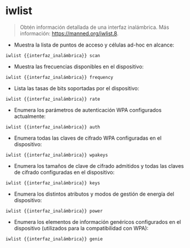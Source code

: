 # iwlist

> Obtén información detallada de una interfaz inalámbrica.
> Más información: <https://manned.org/iwlist.8>.

- Muestra la lista de puntos de acceso y células ad-hoc en alcance:

`iwlist {{interfaz_inalámbrica}} scan`

- Muestra las frecuencias disponibles en el dispositivo:

`iwlist {{interfaz_inalámbrica}} frequency`

- Lista las tasas de bits soportadas por el dispositivo:

`iwlist {{interfaz_inalámbrica}} rate`

- Enumera los parámetros de autenticación WPA configurados actualmente:

`iwlist {{interfaz_inalámbrica}} auth`

- Enumera todas las claves de cifrado WPA configuradas en el dispositivo:

`iwlist {{interfaz_inalámbrica}} wpakeys`

- Enumera los tamaños de clave de cifrado admitidos y todas las claves de cifrado configuradas en el dispositivo:

`iwlist {{interfaz_inalámbrica}} keys`

- Enumera los distintos atributos y modos de gestión de energía del dispositivo:

`iwlist {{interfaz_inalámbrica}} power`

- Enumera los elementos de información genéricos configurados en el dispositivo (utilizados para la compatibilidad con WPA):

`iwlist {{interfaz_inalámbrica}} genie`
